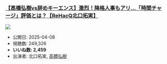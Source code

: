 ### [【高橋弘樹vs辞めキーエンス】激烈！降格人事もアリ…「時間チャージ」評価とは？【ReHacQ北口拓実】](https://www.youtube.com/watch?v=AD5i448vE-k)
[![](https://img.youtube.com/vi/AD5i448vE-k/sddefault.jpg)](https://www.youtube.com/watch?v=AD5i448vE-k)
-   公開日: 2025-04-08
-   視聴数: 249,326
-   **いいね数: 2,459**
-   出演者: 北口拓実, [高橋弘樹](/rehacq_fan/people/高橋弘樹 "wikilink")
